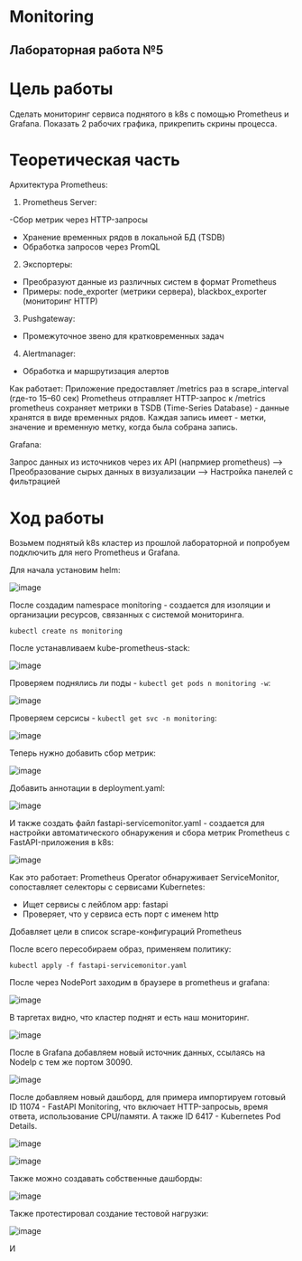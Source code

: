 # Monitoring

## Лабораторная работа №5

# Цель работы

Сделать мониторинг сервиса поднятого в k8s с помощью Prometheus и Grafana. Показать 2 рабочих графика, прикрепить скрины процесса.

# Теоретическая часть

Архитектура Prometheus:

1. Prometheus Server: 

-Сбор метрик через HTTP-запросы 
- Хранение временных рядов в локальной БД (TSDB)
- Обработка запросов через PromQL

2. Экспортеры:

- Преобразуют данные из различных систем в формат Prometheus
- Примеры: node_exporter (метрики сервера), blackbox_exporter (мониторинг HTTP)

3. Pushgateway:

- Промежуточное звено для кратковременных задач

4. Alertmanager:

- Обработка и маршрутизация алертов

Как работает:
Приложение предоставляет /metrics
раз в scrape_interval (где-то 15–60 сек) Prometheus отправляет HTTP-запрос к /metrics
prometheus сохраняет метрики в TSDB (Time-Series Database) - данные хранятся в виде временных рядов. Каждая запись имеет - метки, значение и временную метку, когда была собрана запись. 

Grafana:

Запрос данных из источников через их API (напрмиер prometheus) -->  Преобразование сырых данных в визуализации --> Настройка  панелей с фильтрацией

# Ход работы

Возьмем поднятый k8s кластер из прошлой лабораторной и попробуем подключить для него Prometheus и Grafana. 

Для начала установим helm:

![image](https://github.com/user-attachments/assets/e814b4c8-3512-4e45-8e05-3ea9ca55ad3c)

После создадим namespace monitoring - создается для изоляции и организации ресурсов, связанных с системой мониторинга. 

`kubectl create ns monitoring`

После устанавливаем kube-prometheus-stack:

![image](https://github.com/user-attachments/assets/5e2a1d6b-1066-4a5a-8e19-689de671236f)

Проверяем поднялись ли поды - `kubectl get pods n monitoring -w`:

![image](https://github.com/user-attachments/assets/e843ca68-9478-451e-a1e3-f8b3e3d6149b)

Проверяем серсисы - `kubectl get svc -n monitoring`:

![image](https://github.com/user-attachments/assets/17958ad1-b897-441a-85f5-dbcbe00e5f99)

Теперь нужно добавить сбор метрик:

![image](https://github.com/user-attachments/assets/7cf2a844-1764-4ab1-b8f4-2ab2d679fdf5)

Добавить аннотации в deployment.yaml:

![image](https://github.com/user-attachments/assets/e7eb56d9-bb07-45d7-a6cf-d9d82057de65)

И также создать файл fastapi-servicemonitor.yaml - создается для настройки автоматического обнаружения и сбора метрик Prometheus с FastAPI-приложения в k8s:

![image](https://github.com/user-attachments/assets/7a65e8f4-2fe1-4239-84ff-a2ed01429e14)

Как это работает: Prometheus Operator обнаруживает ServiceMonitor, сопоставляет селекторы с сервисами Kubernetes:

- Ищет сервисы с лейблом app: fastapi
- Проверяет, что у сервиса есть порт с именем http

Добавляет цели в список scrape-конфигураций Prometheus

После всего пересобираем образ, применяем политику:

`kubectl apply -f fastapi-servicemonitor.yaml`

После через NodePort заходим в браузере в prometheus и grafana:

![image](https://github.com/user-attachments/assets/b51aaba7-fa85-445d-8f93-eede288c4ffb)

В таргетах видно, что кластер поднят и есть наш мониторинг.

![image](https://github.com/user-attachments/assets/71c75453-d0a3-4558-a04a-e2908c7fd6e6)

После в Grafana добавляем новый источник данных, ссылаясь на NodeIp с тем же портом 30090.

![image](https://github.com/user-attachments/assets/72a71d94-95ce-4a98-b622-2a1311ca1de7)

После добавляем новый дашборд, для примера импортируем готовый ID 11074 - FastAPI Monitoring, что включает HTTP-запросыь, время ответа, использование CPU/памяти. А также ID 6417 - Kubernetes Pod Details. 

![image](https://github.com/user-attachments/assets/15ba669b-a773-481b-8d5a-66571fa5f67d)

![image](https://github.com/user-attachments/assets/9a50e510-9e0f-4772-98df-51fff4d82267)

Также можно создавать собственные дашборды:

![image](https://github.com/user-attachments/assets/1ff8aa38-0b87-4c2f-b25a-1cd8cc2b0c7b)

Также протестировал создание тестовой нагрузки:

![image](https://github.com/user-attachments/assets/8c7f6ee5-d8b8-4f66-89cc-5c32e51707b8)


И 
